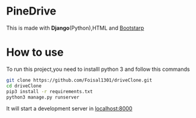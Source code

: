 # PineDrive
This is made with **Django**(Python),HTML and 
[Bootstarp](https://getbootstrap.com/)

# How to use
To run this project,you need to installl python 3 and follow this commands
```bash
git clone https://github.com/Foisal1301/driveClone.git
cd driveClone
pip3 install -r requirements.txt
python3 manage.py runserver
```
It will start a development server in [localhost:8000](http://localhost:8000)<br>